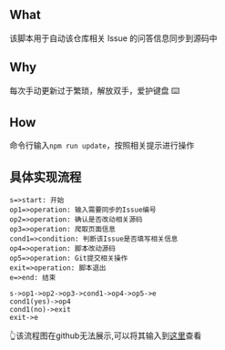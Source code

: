 ## What

该脚本用于自动该仓库相关 Issue 的问答信息同步到源码中

## Why

每次手动更新过于繁琐，解放双手，爱护键盘 ⌨️

## How

命令行输入`npm run update`，按照相关提示进行操作

## 具体实现流程

```flow
s=>start: 开始
op1=>operation: 输入需要同步的Issue编号
op2=>operation: 确认是否改动相关源码
op3=>operation: 爬取页面信息
cond1=>condition: 判断该Issue是否填写相关信息
op4=>operation: 脚本改动源码
op5=>operation: Git提交相关操作
exit=>operation: 脚本退出
e=>end: 结束

s->op1->op2->op3->cond1->op4->op5->e
cond1(yes)->op4
cond1(no)->exit
exit->e
```

👆该流程图在github无法展示,可以将其输入到[这里](https://pandao.github.io/editor.md/)查看
